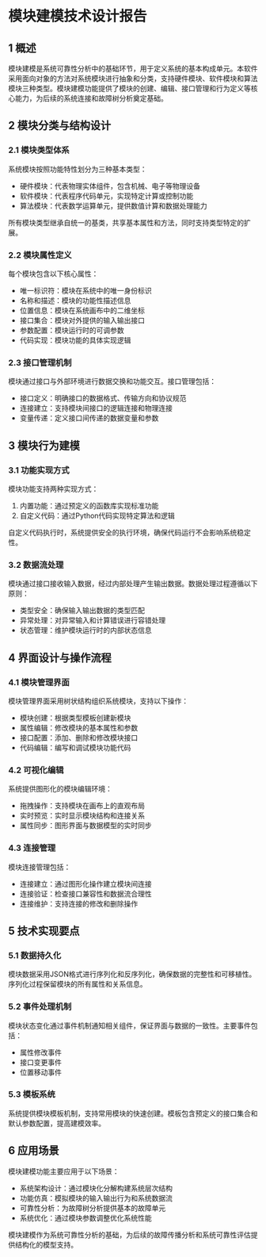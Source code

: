 # 模块建模技术设计报告

## 1 概述

模块建模是系统可靠性分析中的基础环节，用于定义系统的基本构成单元。本软件采用面向对象的方法对系统模块进行抽象和分类，支持硬件模块、软件模块和算法模块三种类型。模块建模功能提供了模块的创建、编辑、接口管理和行为定义等核心能力，为后续的系统连接和故障树分析奠定基础。

## 2 模块分类与结构设计

### 2.1 模块类型体系

系统模块按照功能特性划分为三种基本类型：

- 硬件模块：代表物理实体组件，包含机械、电子等物理设备
- 软件模块：代表程序代码单元，实现特定计算或控制功能  
- 算法模块：代表数学运算单元，提供数值计算和数据处理能力

所有模块类型继承自统一的基类，共享基本属性和方法，同时支持类型特定的扩展。

### 2.2 模块属性定义

每个模块包含以下核心属性：

- 唯一标识符：模块在系统中的唯一身份标识
- 名称和描述：模块的功能性描述信息
- 位置信息：模块在系统画布中的二维坐标
- 接口集合：模块对外提供的输入输出接口
- 参数配置：模块运行时的可调参数
- 代码实现：模块功能的具体实现逻辑

### 2.3 接口管理机制

模块通过接口与外部环境进行数据交换和功能交互。接口管理包括：

- 接口定义：明确接口的数据格式、传输方向和协议规范
- 连接建立：支持模块间接口的逻辑连接和物理连接
- 变量传递：定义接口间传递的数据变量和参数

## 3 模块行为建模

### 3.1 功能实现方式

模块功能支持两种实现方式：

1. 内置功能：通过预定义的函数库实现标准功能
2. 自定义代码：通过Python代码实现特定算法和逻辑

自定义代码执行时，系统提供安全的执行环境，确保代码运行不会影响系统稳定性。

### 3.2 数据流处理

模块通过接口接收输入数据，经过内部处理产生输出数据。数据处理过程遵循以下原则：

- 类型安全：确保输入输出数据的类型匹配
- 异常处理：对异常输入和计算错误进行容错处理
- 状态管理：维护模块运行时的内部状态信息

## 4 界面设计与操作流程

### 4.1 模块管理界面

模块管理界面采用树状结构组织系统模块，支持以下操作：

- 模块创建：根据类型模板创建新模块
- 属性编辑：修改模块的基本属性和参数
- 接口配置：添加、删除和修改模块接口
- 代码编辑：编写和调试模块功能代码

### 4.2 可视化编辑

系统提供图形化的模块编辑环境：

- 拖拽操作：支持模块在画布上的直观布局
- 实时预览：实时显示模块结构和连接关系
- 属性同步：图形界面与数据模型的实时同步

### 4.3 连接管理

模块连接管理包括：

- 连接建立：通过图形化操作建立模块间连接
- 连接验证：检查接口兼容性和数据流合理性
- 连接维护：支持连接的修改和删除操作

## 5 技术实现要点

### 5.1 数据持久化

模块数据采用JSON格式进行序列化和反序列化，确保数据的完整性和可移植性。序列化过程保留模块的所有属性和关系信息。

### 5.2 事件处理机制

模块状态变化通过事件机制通知相关组件，保证界面与数据的一致性。主要事件包括：

- 属性修改事件
- 接口变更事件  
- 位置移动事件

### 5.3 模板系统

系统提供模块模板机制，支持常用模块的快速创建。模板包含预定义的接口集合和默认参数配置，提高建模效率。

## 6 应用场景

模块建模功能主要应用于以下场景：

- 系统架构设计：通过模块化分解构建系统层次结构
- 功能仿真：模拟模块的输入输出行为和系统数据流
- 可靠性分析：为故障树分析提供基本的故障单元
- 系统优化：通过模块参数调整优化系统性能

模块建模作为系统可靠性分析的基础，为后续的故障传播分析和系统可靠性评估提供结构化的模型支持。
